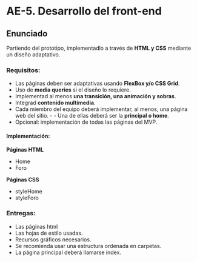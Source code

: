 # AE-5. Desarrollo del front-end

## Enunciado

Partiendo del prototipo, implementadlo a través de **HTML y CSS** mediante un diseño adaptativo.

### Requisitos:

- Las páginas deben ser adaptativas usando **FlexBox y/o CSS Grid**.
- Uso de **media queries** si el diseño lo requiere.
- Implementad al menos **una transición, una animación y sobras**.
- Integrad **contenido multimedia**.
- Cada miembro del equipo deberá implementar, al menos, una página web del sitio. - - Una de ellas deberá ser la **principal o home**.
- Opcional: implementación de todas las páginas del MVP.
 
#### Implementación:

**Páginas HTML**

- Home
- Foro

**Páginas CSS**

- styleHome
- styleForo

### Entregas:

- Las páginas html
- Las hojas de estilo usadas.
- Recursos gráficos necesarios.
- Se recomienda usar una estructura ordenada en carpetas. 
- La página principal deberá llamarse index.